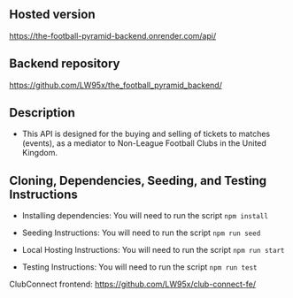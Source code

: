 ## Hosted version

https://the-football-pyramid-backend.onrender.com/api/

## Backend repository

https://github.com/LW95x/the_football_pyramid_backend/

## Description

- This API is designed for the buying and selling of tickets to matches (events), as a mediator to Non-League Football Clubs in the United Kingdom.

## Cloning, Dependencies, Seeding, and Testing Instructions

- Installing dependencies: You will need to run the script ```npm install```

- Seeding Instructions: You will need to run the script ```npm run seed```

- Local Hosting Instructions: You will need to run the script ```npm run start```

- Testing Instructions: You will need to run the script ```npm run test```

ClubConnect frontend: https://github.com/LW95x/club-connect-fe/

